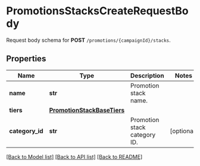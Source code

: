 # PromotionsStacksCreateRequestBody

Request body schema for **POST** `/promotions/{campaignId}/stacks`.

## Properties
Name | Type | Description | Notes
------------ | ------------- | ------------- | -------------
**name** | **str** | Promotion stack name. | 
**tiers** | [**PromotionStackBaseTiers**](PromotionStackBaseTiers.md) |  | 
**category_id** | **str** | Promotion stack category ID. | [optional] 

[[Back to Model list]](../README.md#documentation-for-models) [[Back to API list]](../README.md#documentation-for-api-endpoints) [[Back to README]](../README.md)


